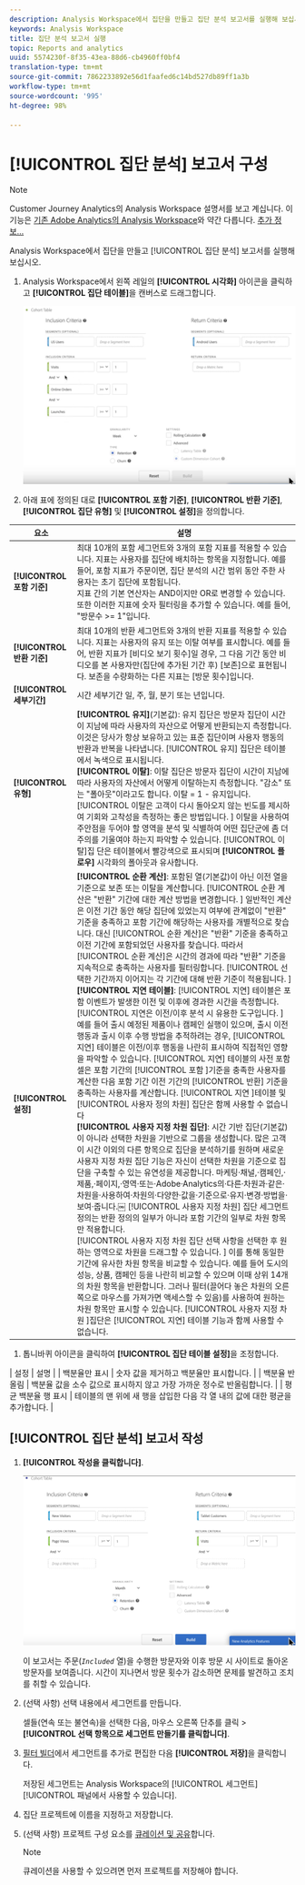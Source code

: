 ```yaml
---
description: Analysis Workspace에서 집단을 만들고 집단 분석 보고서를 실행해 보십시오.
keywords: Analysis Workspace
title: 집단 분석 보고서 실행
topic: Reports and analytics
uuid: 5574230f-8f35-43ea-88d6-cb4960ff0bf4
translation-type: tm+mt
source-git-commit: 7862233892e56d1faafed6c14bd527db89ff1a3b
workflow-type: tm+mt
source-wordcount: '995'
ht-degree: 98%

---
```



# [!UICONTROL 집단 분석] 보고서 구성

>[!NOTE]
>
>Customer Journey Analytics의 Analysis Workspace 설명서를 보고 계십니다. 이 기능은 [기존 Adobe Analytics의 Analysis Workspace](https://docs.adobe.com/content/help/ko-KR/analytics/analyze/analysis-workspace/home.html)와 약간 다릅니다. [추가 정보...](/help/getting-started/cja-aa.md)

Analysis Workspace에서 집단을 만들고 [!UICONTROL 집단 분석] 보고서를 실행해 보십시오.

1. Analysis Workspace에서 왼쪽 레일의 **[!UICONTROL 시각화]** 아이콘을 클릭하고 **[!UICONTROL 집단 테이블]**&#x200B;을 캔버스로 드래그합니다.

   ![](assets/cohort-table.png)

1. 아래 표에 정의된 대로 **[!UICONTROL 포함 기준]**, **[!UICONTROL 반환 기준]**, **[!UICONTROL 집단 유형]** 및 **[!UICONTROL 설정]**&#x200B;을 정의합니다.

| 요소 | 설명 |
| --- | --- |
| **[!UICONTROL 포함 기준]** | 최대 10개의 포함 세그먼트와 3개의 포함 지표를 적용할 수 있습니다. 지표는 사용자를 집단에 배치하는 항목을 지정합니다. 예를 들어, 포함 지표가 주문이면, 집단 분석의 시간 범위 동안 주한 사용자는 초기 집단에 포함됩니다. <br> 지표 간의 기본 연산자는 AND이지만 OR로 변경할 수 있습니다. 또한 이러한 지표에 숫자 필터링을 추가할 수 있습니다. 예를 들어, &quot;방문수 >= 1&quot;입니다. |
| **[!UICONTROL 반환 기준]** | 최대 10개의 반환 세그먼트와 3개의 반환 지표를 적용할 수 있습니다. 지표는 사용자의 유지 또는 이탈 여부를 표시합니다. 예를 들어, 반환 지표가 [비디오 보기 횟수]일 경우, 그 다음 기간 동안 비디오를 본 사용자만(집단에 추가된 기간 후) [보존]으로 표현됩니다. 보존을 수량화하는 다른 지표는 [방문 횟수]입니다. |
| **[!UICONTROL 세부기간]** | 시간 세부기간 일, 주, 월, 분기 또는 년입니다. |
| **[!UICONTROL 유형]** | **[!UICONTROL 유지]**(기본값): 유지 집단은 방문자 집단이 시간이 지남에 따라 사용자의 자산으로 어떻게 반환되는지 측정합니다. 이것은 당사가 항상 보유하고 있는 표준 집단이며 사용자 행동의 반환과 반복을 나타냅니다. [!UICONTROL 유지] 집단은 테이블에서 녹색으로 표시됩니다. <br> **[!UICONTROL 이탈]**: 이탈 집단은 방문자 집단이 시간이 지남에 따라 사용자의 자산에서 어떻게 이탈하는지 측정합니다. &quot;감소&quot; 또는 &quot;폴아웃&quot;이라고도 합니다. 이탈 = 1 - 유지입니다. [!UICONTROL 이탈은 고객이 다시 돌아오지 않는 빈도를 제시하여 기회와 고착성을 측정하는 좋은 방법입니다. ] 이탈을 사용하여 주안점을 두어야 할 영역을 분석 및 식별하여 어떤 집단군에 좀 더 주의를 기울여야 하는지 파악할 수 있습니다. [!UICONTROL 이탈]집 단은 테이블에서 빨강색으로 표시되며 **[!UICONTROL 플로우]** 시각화의 폴아웃과 유사합니다. |
| **[!UICONTROL 설정]** | **[!UICONTROL 순환 계산]**: 포함된 열(기본값)이 아닌 이전 열을 기준으로 보존 또는 이탈을 계산합니다. [!UICONTROL 순환 계산은 &quot;반환&quot; 기간에 대한 계산 방법을 변경합니다. ] 일반적인 계산은 이전 기간 동안 해당 집단에 있었는지 여부에 관계없이 &quot;반환&quot; 기준을 충족하고 포함 기간에 해당하는 사용자를 개별적으로 찾습니다. 대신 [!UICONTROL 순환 계산]은 &quot;반환&quot; 기준을 충족하고 이전 기간에 포함되었던 사용자를 찾습니다. 따라서 [!UICONTROL 순환 계산]은 시간의 경과에 따라 &quot;반환&quot; 기준을 지속적으로 충족하는 사용자를 필터링합니다. [!UICONTROL 선택한 기간까지 이어지는 각 기간에 대해 반환 기준이 적용됩니다. ] <br> **[!UICONTROL 지연 테이블]**: [!UICONTROL 지연] 테이블은 포함 이벤트가 발생한 이전 및 이후에 경과한 시간을 측정합니다. [!UICONTROL 지연은 이전/이후 분석 시 유용한 도구입니다. ] 예를 들어 출시 예정된 제품이나 캠페인 실행이 있으며, 출시 이전 행동과 출시 이후 수행 방법을 추적하려는 경우, [!UICONTROL 지연] 테이블은 이전/이후 행동을 나란히 표시하여 직접적인 영향을 파악할 수 있습니다. [!UICONTROL 지연] 테이블의 사전 포함 셀은 포함 기간의 [!UICONTROL 포함 ]기준을 충족한 사용자를 계산한 다음 포함 기간 이전 기간의 [!UICONTROL 반환] 기준을 충족하는 사용자를 계산합니다. [!UICONTROL 지연 ]테이블 및 [!UICONTROL 사용자 정의 차원] 집단은 함께 사용할 수 없습니다  <br> **[!UICONTROL 사용자 지정 차원 집단]**: 시간 기반 집단(기본값)이 아니라 선택한 차원을 기반으로 그룹을 생성합니다. 많은 고객이 시간 이외의 다른 항목으로 집단을 분석하기를 원하며 새로운 사용자 지정 차원 집단 기능은 자신이 선택한 차원을 기준으로 집단을 구축할 수 있는 유연성을 제공합니다. 마케팅·채널,·캠페인,·제품,·페이지,·영역·또는·Adobe·Analytics의·다른·차원과·같은·차원을·사용하여·차원의·다양한·값을·기준으로·유지·변경·방법을·보여·줍니다.￼ [!UICONTROL 사용자 지정 차원] 집단 세그먼트 정의는 반환 정의의 일부가 아니라 포함 기간의 일부로 차원 항목만 적용합니다. <br>[!UICONTROL  사용자 지정 차원 집단 선택 사항을 선택한 후 원하는 영역으로 차원을 드래그할 수 있습니다. ] 이를 통해 동일한 기간에 유사한 차원 항목을 비교할 수 있습니다. 예를 들어 도시의 성능, 상품, 캠페인 등을 나란히 비교할 수 있으며 이때 상위 14개의 차원 항목을 반환합니다. 그러나 필터(끌어다 놓은 차원의 오른쪽으로 마우스를 가져가면 액세스할 수 있음)를 사용하여 원하는 차원 항목만 표시할 수 있습니다. [!UICONTROL 사용자 지정 차원 ]집단은 [!UICONTROL 지연] 테이블 기능과 함께 사용할 수 없습니다. |

1. 톱니바퀴 아이콘을 클릭하여 **[!UICONTROL 집단 테이블 설정]**&#x200B;을 조정합니다.

| 설정 | 설명 |
| 백분율만 표시 | 숫자 값을 제거하고 백분율만 표시합니다. |
| 백분율 반올림 | 백분율 값을 소수 값으로 표시하지 않고 가장 가까운 정수로 반올림합니다. |
| 평균 백분율 행 표시 | 테이블의 맨 위에 새 행을 삽입한 다음 각 열 내의 값에 대한 평균을 추가합니다. |

## [!UICONTROL 집단 분석] 보고서 작성

1. **[!UICONTROL 작성을 클릭합니다]**.

   ![단계 결과](assets/cohort-report.png)

   이 보고서는 주문(*`Included`* 열)을 수행한 방문자와 이후 방문 시 사이트로 돌아온 방문자를 보여줍니다. 시간이 지나면서 방문 횟수가 감소하면 문제를 발견하고 조치를 취할 수 있습니다.
1. (선택 사항) 선택 내용에서 세그먼트를 만듭니다.

   셀들(연속 또는 불연속)을 선택한 다음, 마우스 오른쪽 단추를 클릭 > **[!UICONTROL 선택 항목으로 세그먼트 만들기를 클릭합니다]**.

1. [필터 빌더](https://docs.adobe.com/content/help/ko-KR/analytics/components/segmentation/segmentation-workflow/seg-build.html)에서 세그먼트를 추가로 편집한 다음 **[!UICONTROL 저장]**&#x200B;을 클릭합니다.

   저장된 세그먼트는 Analysis Workspace의 [!UICONTROL 세그먼트][!UICONTROL  패널에서 사용할 수 있습니다].
1. 집단 프로젝트에 이름을 지정하고 저장합니다.
1. (선택 사항) 프로젝트 구성 요소를 [큐레이션 및 공유](/help/analysis-workspace/curate-share/curate.md)합니다.

   >[!NOTE]
   >
   >큐레이션을 사용할 수 있으려면 먼저 프로젝트를 저장해야 합니다.

